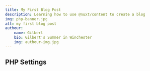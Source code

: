 ```yaml
---
title: My First Blog Post
description: Learning how to use @nuxt/content to create a blog
img: php-banner.jpg
alt: my first blog post
authour:
    name: Gilbert
    bio: Gilbert's Summer in Winchester
    img: authour-img.jpg
---
```


<!-- ============================================================== -->


## PHP Settings 
<!-- Ok what's goin on here -->
